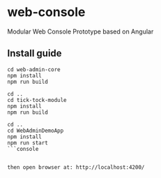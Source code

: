 # web-console
Modular Web Console Prototype based on Angular

## Install guide

```console
cd web-admin-core
npm install
npm run build

cd ..
cd tick-tock-module
npm install
npm run build

cd ..
cd WebAdminDemoApp
npm install
npm run start
```console


then open browser at: http://localhost:4200/


